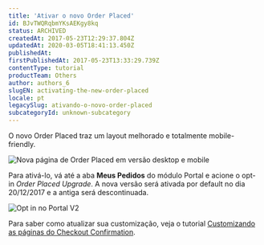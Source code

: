 ```yaml
---
title: 'Ativar o novo Order Placed'
id: BJvTWQRqbmYKsAEKgy8kq
status: ARCHIVED
createdAt: 2017-05-23T12:29:37.804Z
updatedAt: 2020-03-05T18:41:13.450Z
publishedAt: 
firstPublishedAt: 2017-05-23T13:33:29.739Z
contentType: tutorial
productTeam: Others
author: authors_6
slugEN: activating-the-new-order-placed
locale: pt
legacySlug: ativando-o-novo-order-placed
subcategoryId: unknown-subcategory
---
```


O novo Order Placed traz um layout melhorado e totalmente mobile-friendly.

![Nova página de Order Placed em versão desktop e mobile](https://images.contentful.com/alneenqid6w5/6li99MH1AIqmOECuy8K4Ec/635952ed77d4630e1bd8c08f7761920d/cconf-announcement-0.png)

Para ativá-lo, vá até a aba **Meus Pedidos** do módulo Portal e acione o opt-in _Order Placed Upgrade_. A nova versão será ativada por default no dia 20/12/2017 e a antiga será descontinuada.

![Opt in no Portal V2](//images.contentful.com/alneenqid6w5/Ce7a3zePdIkEWcMy8m2w8/396ecacbc62a5a1883d2faf0197f4090/cconf-announcement-1.png)

Para saber como atualizar sua customização, veja o tutorial [Customizando as páginas do Checkout Confirmation](http://help.vtex.com/tutorial/customizando-o-checkout-confirmation).
